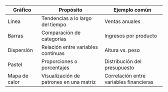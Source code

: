 | **Gráfico**   | **Propósito**                            | **Ejemplo común**                      |
|---------------|------------------------------------------|----------------------------------------|
| Línea         | Tendencias a lo largo del tiempo         | Ventas anuales                         |
| Barras        | Comparación de categorías                | Ingresos por producto                  |
| Dispersión    | Relación entre variables continuas       | Altura vs. peso                        |
| Pastel        | Proporciones o porcentajes               | Distribución del presupuesto           |
| Mapa de calor | Visualización de patrones en una matriz  | Correlación entre variables financieras|

